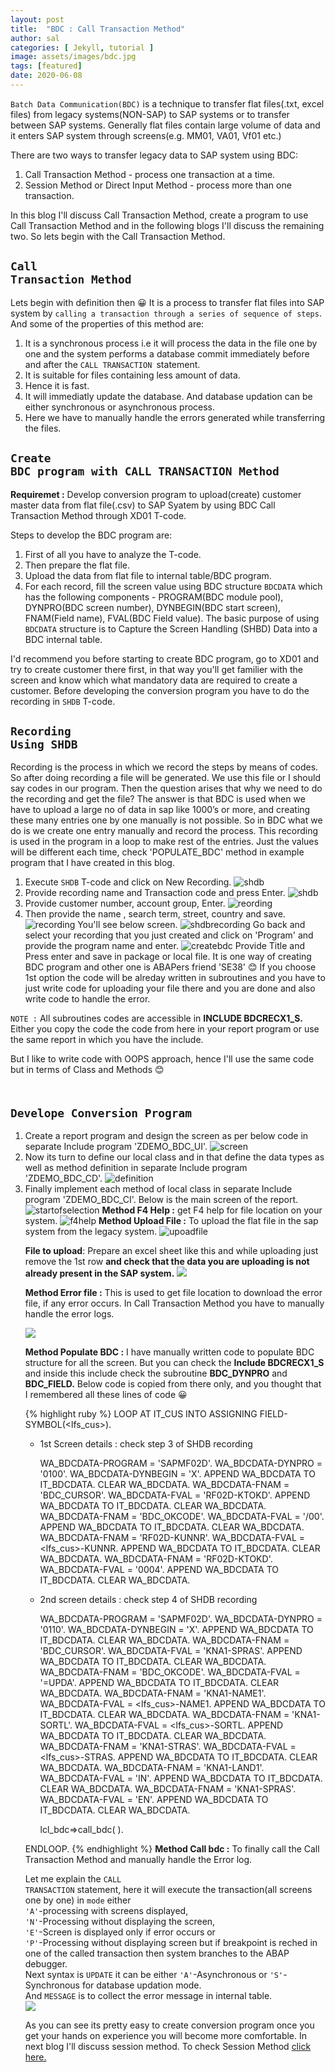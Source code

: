 ```yaml
---
layout: post
title:  "BDC : Call Transaction Method"
author: sal
categories: [ Jekyll, tutorial ]
image: assets/images/bdc.jpg
tags: [featured]
date: 2020-06-08
---
```

`Batch Data Communication(BDC)` is a technique to transfer flat files(.txt, excel files) from legacy systems(NON-SAP) to SAP systems or to transfer between SAP systems. Generally flat files contain large volume of data and it enters SAP system through screens(e.g. MM01, VA01, Vf01 etc.)

There are two ways to transfer legacy data to SAP system using BDC:
1. Call Transaction Method - process one transaction at a time.
2. Session Method or Direct Input Method - process more than one transaction.

In this blog I'll discuss Call Transaction Method, create a program to use Call Transaction Method and in the following blogs I'll discuss the remaining two. So lets begin with the Call Transaction Method.

## <code class="highlighter-rouge"><a id="call">Call Transaction Method</a></code>
Lets begin with definition then &#128512; It is a process to transfer flat files into SAP system by `calling a transaction through a series of sequence of steps`.
And some of the properties of this method are:
1. It is a synchronous process i.e it will process the data in the file one by one and the system performs a database commit immediately before and after the `CALL TRANSACTION `statement.
2. It is suitable for files containing less amount of data.
3. Hence it is fast.
4. It will immediatly update the database. And database updation can be either synchronous or asynchronous process.
5. Here we have to manually handle the errors generated while transferring the files.

## <code class="highlighter-rouge"><a id="requirement">Create BDC program with CALL TRANSACTION Method</a></code>
**Requiremet :** Develop conversion program to upload(create) customer master data from flat file(.csv) to SAP Syatem by using BDC Call Transaction Method through XD01 T-code.

Steps to develop the BDC program are:
1. First of all you have to analyze the T-code.
2. Then prepare the flat file.
3. Upload the data from flat file to internal table/BDC program.
4. For each record, fill the screen value using BDC structure `BDCDATA` which has the following components - PROGRAM(BDC module pool), DYNPRO(BDC screen number), DYNBEGIN(BDC start screen), FNAM(Field name), FVAL(BDC Field value). The basic purpose of using `BDCDATA` structure is to Capture the Screen Handling (SHBD) Data into a BDC internal table.

I'd recommend you before starting to create BDC program, go to XD01 and try to create customer there first, in that way you'll get familier with the screen and know which what mandatory data are required to create a customer. Before developing the conversion program you have to do the recording in `SHDB` T-code.

## <code class="highlighter-rouge"><a id="recording">Recording Using SHDB</a></code>
Recording is the process in which we record the steps by means of codes. So after doing recording a file will be generated. We use this file or I should say codes in our program. Then the question arises that why we need to do the recording and get the file? The answer is that BDC is used when we have to upload a large no of data in sap like 1000’s or more, and creating these many entries one by one manually is not possible. So in BDC what we do is we create one entry manually and record the process. This recording is used in the program in a loop to make rest of the entries. Just the values will be different each time, check 'POPULATE_BDC' method in example program that I have created in this blog.
1. Execute `SHDB` T-code and click on New Recording.
![shdb](https://lh3.googleusercontent.com/pw/ACtC-3d5VMrFsLE0cOz7wXKe7GU7JU-sRvNqFw2PMNHlp8xpGKkWlKG8fhi_0q88jI7BhhgYfpCLP63yIbFC6eTeZvdTFTYTBY2zu0jjgh8s3zDcJuV1lRtOhoItcrKF8zKfnnUO61mhp_oMx4FWZIm12a1P=w1290-h388-no?authuser=0)
2. Provide recording name and Transaction code and press Enter.
![shdb](https://lh3.googleusercontent.com/pw/ACtC-3esg2nB0z9qV9Gvh2wqhzl_17qSJCwxaLRG6BWVqTxZyXvMMEONDnWipOvwhNT3LxlUdGH9xHTw5nVjc9QznhpkjHlO4aTFHgCuAUrl22s-8DBhY3CKtN2Cyk3OyRUjEuO7o6v8aH5UJPdgfiZ8uZmQ=w800-h788-no?authuser=0)
3. Provide customer number, account group, Enter.
![reording](https://lh3.googleusercontent.com/pw/ACtC-3eIhpjqPp5NgQwLRAOMfsMo0WDKpG0twuPK2JOy5HBUg74rEFjH_5nON1GSvbNRaUiARvZXS46dgoczGgo6EX4IurCsORSL3w4axVLgCVJeEdUpR-VG-KUuWE03TChAnfbkiu7Nk4k76px7aj0gSvKI=w1029-h788-no?authuser=0)
4. Then provide the name , search term, street, country and save.
![recording](https://lh3.googleusercontent.com/pw/ACtC-3c6cSCuUEEHrshIoVD86v9c7VexkIBtAhvWxX0NgjzT6fAS9aSltkhf_9BsSsBfdSwOsiCZebq-UWj1qUBROxT0VQ7uYhdu9qTwk1JxS4kAN8Lt7kGCqEPNm1P-qjN-E9YTRSW7TrW5tvho7JEssAHX=w1200-h764-no?authuser=0)
 You'll see below screen.
![shdbrecording](https://lh3.googleusercontent.com/pw/ACtC-3fnHqnpNMgMMiG3yfCfftPGBWWKqEItWwy-OG0VcfVCZd0uVqSDA1F6WTWS1E5jltfegh0ednpPtQ_Al0gYVv964X-i8Pz9kSsh63tNl7B3ui6dM4C3Upp39MVUgviBHXuqqxmUT6WpRnFQ5QDb_rkS=w902-h788-no?authuser=0)
Go back and select your recording that you just created and click on 'Program' and provide the program name and enter. 
![createbdc](https://lh3.googleusercontent.com/pw/ACtC-3frKeNKPa-OVvK03q52xOFxUAFT8x7lVsMxvvNHIrhQgyXdRQP_Ai7w8lJXpIo0JTfgn0UHBcOdMa2eujRJF65xH3KCbwOfok2sNWNlxEhOdxHYgf4iojRDQspBUUgAykez_L3o9PZ79eM9THnvKxzL=w1288-h388-no?authuser=0)
Provide Title and Press enter and save in package or local file. It is one way of creating BDC program and other one is ABAPers friend 'SE38' &#128522; If you choose 1st option the code will be alreday written in subroutines and you have to just write code for uploading your file there and you are done and also write code to handle the error.

`NOTE :` All subroutines codes are accessible in **INCLUDE BDCRECX1_S.** Either you copy the code the code from here in your report program or use the same report in which you have the include.

But I like to write code with OOPS approach, hence I'll use the same code but in terms of Class and Methods &#128522;

## <code class="highlighter-rouge"> Develope Conversion Program</code>
1. Create a report program and design the screen as per below code in separate Include program 'ZDEMO_BDC_UI'.
![screen](https://lh3.googleusercontent.com/pw/ACtC-3dI9ZJIVBmOUYZ78IU6hwcqJaf1F7s0K2SKeVr6nvdfBa6zG39gEsQBhlgikl0yT-n3xYhK0iRABCBJtopFeAO0eAypJ6yD0EcWljBHN8Ax3E4pHtVP8E_-tNSK5Cloa9mkxiaH312dO5P01L1qbB_L=w1026-h298-no?authuser=0)
2. Now its turn to define our local class and in that define the data types as well as method definition in separate Include program 'ZDEMO_BDC_CD'.
![definition](https://lh3.googleusercontent.com/pw/ACtC-3dYyJngl7yZcaFzn_b8kPQ-2K3XJQOKzV4DBK8QNq-vwNHNfNgrtQOrP89N7-uBeFiSFlwDExBexVutynAEKBcumXO02kuhzOo7ZkyzvpCnhW41u-AYISLWTlNd0mvNsyZyu4gRNVAHfOooIHbkcshF=w763-h788-no?authuser=0)
3. Finally implement each method of local class in separate Include program 'ZDEMO_BDC_CI'. Below is the main screen of the report.
![startofselection](https://lh3.googleusercontent.com/pw/ACtC-3csitPw3e5KR-7j5o1kWk1unwqRFTFelNhrCTNZVV7QbspS7bb5MId-MBRHiRE-aNFMmq7ZcNkv-HovXKBbgH9cBQy5QQLtNKfH-k1kmLNP-lPNYb7gHHhv0QPXGr-pLWfxzVqTpBhFj1S_EquckspN=w1064-h482-no?authuser=0)
**Method F4 Help :** get F4 help for file location on your system.
![f4help](https://lh3.googleusercontent.com/pw/ACtC-3cJFV6A708WQ33kO0qixH_Vb-AzOuxiC2l2lKpeQ2_CLX_JvaB50mAmzN4YIEdz4_80LCRFoeIMa6xRswYTFDuYiY5PcgXrTOaIAoOntqsrN_L7BKcPxUEAF9pa9E5uABPmqbKK-mTnLWJMiN0GSnaI=w1026-h422-no?authuser=0)
**Method Upload File :** To upload the flat file in the sap system from the legacy system.
![upoadfile](https://lh3.googleusercontent.com/pw/ACtC-3dT6nmL5WV6yDZpPdlzoHqbq3zU7ailUBs1Stt19Sx5B0AAi926B1jpaD7EFJaprmpB2KtwYqqBX4AEsW4azvbUlLK3sOyt7lOKggC0suIiIT8nAlo83XfmZuWqzHaMcsta088GHVAhgjgu6I4_DWck=w1034-h568-no?authuser=0)

<ol><strong>File to upload</strong>: Prepare an excel sheet like this and while uploading just remove the 1st row <strong>and check that the data you are uploading is not already present in the SAP system.</strong> 
<img src="https://lh3.googleusercontent.com/pw/ACtC-3cZuO4jF01kva2-aUhdHYj5T1ZXKWG3TS6eJBV4LktN73yGfGwDb29EnxdR7JxTVvUa6JlZgzhcNivnxO0y1XOP4u77t2tE3laMuhORYxyl_xyfrAViP-4b9qlf2Rc7XBlo0T4edgj74NTU0BNkr90O=w570-h212-no?authuser=0">

<strong>Method Error file :</strong> This is used to get file location to download the error file, if any error occurs. In Call Transaction Method you have to manually handle the error logs.

<img src="https://lh3.googleusercontent.com/pw/ACtC-3ckoYssM_roLEDpl8BTVxIgn8V2bPkKcbSWGEHSP4H7TAUhkFd-IVzcORw_8HgVWdwAeFz3aXbcdeQXTC2Mjpj2i96izjn7EmHTUDj58gKWBPXpZmHybDzc4m9FYAa2RuR3taoRoV1HrTW2TIS2cZfT=w1040-h424-no?authuser=0">

<strong>Method Populate BDC :</strong> I have manually written code to populate BDC structure for all the screen. But you can check the <strong>Include BDCRECX1_S</strong> and inside this include check the subroutine <strong>BDC_DYNPRO</strong> and <strong>BDC_FIELD.</strong> Below code is copied from there only, and you thought that I remembered all these lines of code &#128512;

{% highlight ruby %}
LOOP AT IT_CUS INTO ASSIGNING FIELD-SYMBOL(<lfs_cus>).

* 1st Screen details : check step 3 of SHDB recording

    WA_BDCDATA-PROGRAM = 'SAPMF02D'. 
    WA_BDCDATA-DYNPRO = '0100'. 
    WA_BDCDATA-DYNBEGIN = 'X'. 
    APPEND WA_BDCDATA TO IT_BDCDATA. 
    CLEAR WA_BDCDATA.
    WA_BDCDATA-FNAM = 'BDC_CURSOR'. 
    WA_BDCDATA-FVAL = 'RF02D-KTOKD'. 
    APPEND WA_BDCDATA TO IT_BDCDATA. 
    CLEAR WA_BDCDATA.
    WA_BDCDATA-FNAM = 'BDC_OKCODE'.
    WA_BDCDATA-FVAL = '/00'.
    APPEND WA_BDCDATA TO IT_BDCDATA. 
    CLEAR WA_BDCDATA.
    WA_BDCDATA-FNAM = 'RF02D-KUNNR'. 
    WA_BDCDATA-FVAL = <lfs_cus>-KUNNR. 
    APPEND WA_BDCDATA TO IT_BDCDATA. 
    CLEAR WA_BDCDATA.
    WA_BDCDATA-FNAM = 'RF02D-KTOKD'. 
    WA_BDCDATA-FVAL = '0004'.
    APPEND WA_BDCDATA TO IT_BDCDATA. 
    CLEAR WA_BDCDATA.

* 2nd screen details : check step 4 of SHDB recording

    WA_BDCDATA-PROGRAM = 'SAPMF02D'. 
    WA_BDCDATA-DYNPRO = '0110'.
    WA_BDCDATA-DYNBEGIN = 'X'. 
    APPEND WA_BDCDATA TO IT_BDCDATA. 
    CLEAR WA_BDCDATA.
    WA_BDCDATA-FNAM = 'BDC_CURSOR'. 
    WA_BDCDATA-FVAL = 'KNA1-SPRAS'. 
    APPEND WA_BDCDATA TO IT_BDCDATA. 
    CLEAR WA_BDCDATA.
    WA_BDCDATA-FNAM = 'BDC_OKCODE'. 
    WA_BDCDATA-FVAL = '=UPDA'. 
    APPEND WA_BDCDATA TO IT_BDCDATA.
    CLEAR WA_BDCDATA.
    WA_BDCDATA-FNAM = 'KNA1-NAME1'. 
    WA_BDCDATA-FVAL = <lfs_cus>-NAME1. 
    APPEND WA_BDCDATA TO IT_BDCDATA. 
    CLEAR WA_BDCDATA.
    WA_BDCDATA-FNAM = 'KNA1-SORTL'. 
    WA_BDCDATA-FVAL = <lfs_cus>-SORTL. 
    APPEND WA_BDCDATA TO IT_BDCDATA. 
    CLEAR WA_BDCDATA.
    WA_BDCDATA-FNAM = 'KNA1-STRAS'. 
    WA_BDCDATA-FVAL = <lfs_cus>-STRAS. 
    APPEND WA_BDCDATA TO IT_BDCDATA. 
    CLEAR WA_BDCDATA.
    WA_BDCDATA-FNAM = 'KNA1-LAND1'. 
    WA_BDCDATA-FVAL = 'IN'.
    APPEND WA_BDCDATA TO IT_BDCDATA. 
    CLEAR WA_BDCDATA.
    WA_BDCDATA-FNAM = 'KNA1-SPRAS'. 
    WA_BDCDATA-FVAL = 'EN'.
    APPEND WA_BDCDATA TO IT_BDCDATA. 
    CLEAR WA_BDCDATA.

    lcl_bdc=>call_bdc( ).

ENDLOOP.
{% endhighlight %}
<strong>Method Call bdc :</strong> To finally call the Call Transaction Method and manually handle the Error log.
  
Let me explain the <code class="highlighter-rouge">CALL TRANSACTION</code> statement, here it will execute the transaction(all screens one by one) in <code class="highlighter-rouge">mode</code> either 
<br><code class="highlighter-rouge">'A'</code>-processing with screens displayed, 
<br><code class="highlighter-rouge">'N'</code>-Processing without displaying the screen, 
<br><code class="highlighter-rouge">'E'</code>-Screen is displayed only if error occurs or 
<br><code class="highlighter-rouge">'P'</code>-Processing without displaying screen but if breakpoint is reched in one of the called transaction then system branches to the ABAP debugger. 
<br>Next syntax is <code class="highlighter-rouge">UPDATE</code> it can be either <code class="highlighter-rouge">'A'</code>-Asynchronous or <code class="highlighter-rouge">'S'</code>-Synchronous for database updation mode. 
<br>And <code class="highlighter-rouge">MESSAGE</code> is to collect the error message in internal table.
<br><img src="https://lh3.googleusercontent.com/pw/ACtC-3fKtnpux4tBImtA9Muy1MbYEW3USHlLWy2zmEKXrHg35iq_rSmFXi4aDpvylCccTRhWaVakn6epOfBbfv7zhYhuEHdCclL8TfuzHWSyRT8r1dqE_nySxVGqm2nxkVV04j6NbGzT3WPixMTd8SHmBd6G=w648-h788-no?authuser=0">

As you can see its pretty easy to create conversion program once you get your hands on experience you will become more comfortable.
In next blog I'll discuss session method. To check Session Method <a href="/bdc-session">click here.</a>